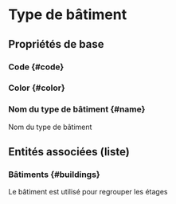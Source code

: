 # Type de bâtiment



## Propriétés de base

### Code {#code}
        

### Color {#color}
        

### Nom du type de bâtiment {#name}
        
Nom du type de bâtiment



## Entités associées (liste)

### Bâtiments {#buildings}
        
Le bâtiment est utilisé pour regrouper les étages



<!--- THIS FILE IS GENERATED PLEASE DO NOT EDIT IT DIRECTLY --->
